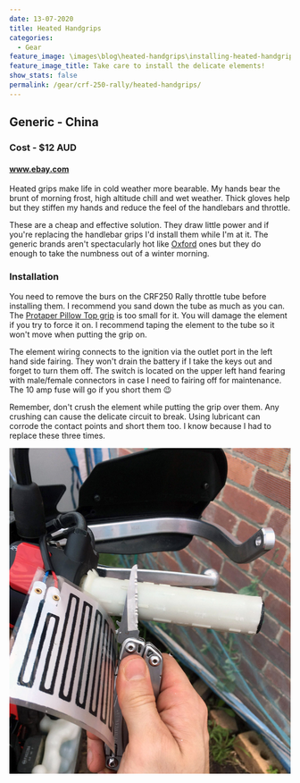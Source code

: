 ```yaml
---
date: 13-07-2020
title: Heated Handgrips
categories:
  - Gear
feature_image: \images\blog\heated-handgrips\installing-heated-handgrip-element-install-honda-crf250-rally
feature_image_title: Take care to install the delicate elements!
show_stats: false
permalink: /gear/crf-250-rally/heated-handgrips/
---
```

<h2>Generic - China</h2>
<h3>Cost - $12 AUD</h3>
<h4>
  <a href="https://www.ebay.com/">www.ebay.com</a>
</h4>
<p>
  Heated grips make life in cold weather more bearable. My hands bear the brunt of morning frost, high altitude chill and wet weather. Thick gloves help but they stiffen my hands and reduce the feel of the handlebars and throttle.
</p>

<p>
  These are a cheap and effective solution. They draw little power and if you're replacing the handlebar grips I'd install them while I'm at it. The generic brands aren't spectacularly hot like <a href="https://www.oxfordproducts.com/motorcycle/product_type/accessories/handlebar_accessories/heated_grips/" target="_blank">Oxford</a> ones but they do enough to take the numbness out of a winter morning.
</p>

<h3>Installation</h3>
<p>
  You need to remove the burs on the CRF250 Rally throttle tube before installing them. I recommend you sand down the tube as much as you can. The <a href="{% post_url 2020-07-05-pro-taper-grips %}">Protaper Pillow Top grip</a> is too small for it. You will damage the element if you try to force it on. I recommend taping the element to the tube so it won't move when putting the grip on.
</p>

<p>
  The element wiring connects to the ignition via the outlet port in the left hand side fairing. They won't drain the battery if I take the keys out and forget to turn them off. The switch is located on the upper left hand fearing with male/female connectors in case I need to fairing off for maintenance. The 10 amp fuse will go if you short them 😉
</p>

<p>
  Remember, don't crush the element while putting the grip over them. Any crushing can cause the delicate circuit to break. Using lubricant can corrode the contact points and short them too. I know because I had to replace these three times.
</p>

<picture>
  <source srcset="\images\blog\heated-handgrips\cutting-throttle-tube-burs-honda-crf250-rally.webp">
  <img src="\images\blog\heated-handgrips\cutting-throttle-tube-burs-honda-crf250-rally.jpg" alt="Cutting the burs off the throttle tube with a knife on a Honda CRF250 Rally" />
</picture>

